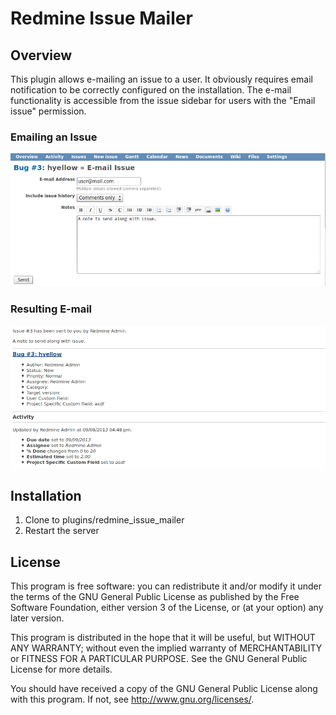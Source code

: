 # Redmine Issue Mailer

## Overview

This plugin allows e-mailing an issue to a user.  It obviously requires email 
notification to be correctly configured on the installation.  The e-mail 
functionality is accessible from the issue sidebar for users with the "Email 
issue" permission.

### Emailing an Issue

![EmailAnIssue](img/email_issue.png "E-mail an Issue")

### Resulting E-mail

![EmailResult](img/email_result.png "Resulting e-mail")

## Installation

1.  Clone to plugins/redmine_issue_mailer
1.  Restart the server

## License

This program is free software: you can redistribute it and/or modify 
it under the terms of the GNU General Public License as published by
the Free Software Foundation, either version 3 of the License, or
(at your option) any later version.

This program is distributed in the hope that it will be useful,
but WITHOUT ANY WARRANTY; without even the implied warranty of
MERCHANTABILITY or FITNESS FOR A PARTICULAR PURPOSE.  See the
GNU General Public License for more details.

You should have received a copy of the GNU General Public License
along with this program.  If not, see <http://www.gnu.org/licenses/>.
